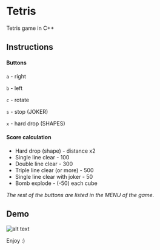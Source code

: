 # Tetris
Tetris game in C++

## Instructions

#### Buttons

```a``` - right

```b``` - left

```c``` - rotate

```s``` - stop (JOKER)

```x``` - hard drop (SHAPES)

#### Score calculation

* Hard drop (shape) - distance x2
* Single line clear - 100
* Double line clear - 300
* Triple line clear (or more) - 500
* Single line clear with joker - 50
* Bomb explode - (-50)  each cube

*The rest of the buttons are listed in the MENU of the game.*

## Demo
![alt text](https://github.com/naorbak/Tetris/blob/master/Tetris.gif)

Enjoy :)
